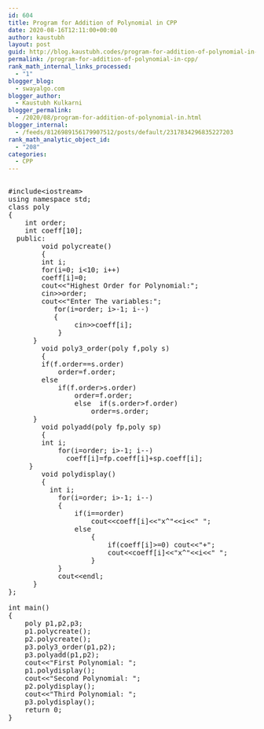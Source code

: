 ```yaml
---
id: 604
title: Program for Addition of Polynomial in CPP
date: 2020-08-16T12:11:00+00:00
author: kaustubh
layout: post
guid: http://blog.kaustubh.codes/program-for-addition-of-polynomial-in-cpp/
permalink: /program-for-addition-of-polynomial-in-cpp/
rank_math_internal_links_processed:
  - "1"
blogger_blog:
  - swayalgo.com
blogger_author:
  - Kaustubh Kulkarni
blogger_permalink:
  - /2020/08/program-for-addition-of-polynomial-in.html
blogger_internal:
  - /feeds/8126989156179907512/posts/default/2317834296835227203
rank_math_analytic_object_id:
  - "208"
categories:
  - CPP
---
```

<pre><br />#include&lt;iostream><br />using namespace std;<br />class poly <br />{<br />    int order;<br />    int coeff[10];<br />  public:<br />        void polycreate()<br />        {<br />        int i;<br />        for(i=0; i&lt;10; i++)       <br />		coeff[i]=0;<br />        cout&lt;&lt;"Highest Order for Polynomial:";<br />        cin>>order;<br />        cout&lt;&lt;"Enter The variables:";<br />        	for(i=order; i>-1; i--)<br />        	{<br />                cin>>coeff[i];<br />            }<br />		}<br />        void poly3_order(poly f,poly s)<br />        {<br />        if(f.order==s.order)                            <br />            order=f.order;<br />        else<br />            if(f.order>s.order) <br />                order=f.order;<br />                else  if(s.order>f.order)          <br />                    order=s.order;<br />		}<br />        void polyadd(poly fp,poly sp)<br />        {<br />        int i;<br />            for(i=order; i>-1; i--)<br />            	coeff[i]=fp.coeff[i]+sp.coeff[i];<br />		}<br />        void polydisplay()<br />        {<br />        	int i;<br />            for(i=order; i>-1; i--)<br />            {<br />                if(i==order)<br />                    cout&lt;&lt;coeff[i]&lt;&lt;"x^"&lt;&lt;i&lt;&lt;" ";<br />                else<br />                    { <br />                        if(coeff[i]>=0) cout&lt;&lt;"+";<br />                        cout&lt;&lt;coeff[i]&lt;&lt;"x^"&lt;&lt;i&lt;&lt;" ";<br />                    }<br />            } <br />            cout&lt;&lt;endl;<br />		}<br />};<br />      <br />int main()<br />{<br />    poly p1,p2,p3;<br />    p1.polycreate();<br />    p2.polycreate();<br />    p3.poly3_order(p1,p2);<br />    p3.polyadd(p1,p2);<br />    cout&lt;&lt;"First Polynomial: "; <br />    p1.polydisplay();<br />    cout&lt;&lt;"Second Polynomial: ";<br />    p2.polydisplay();<br />    cout&lt;&lt;"Third Polynomial: ";                                       <br />    p3.polydisplay();<br />    return 0;<br />}<br /><br /></pre>